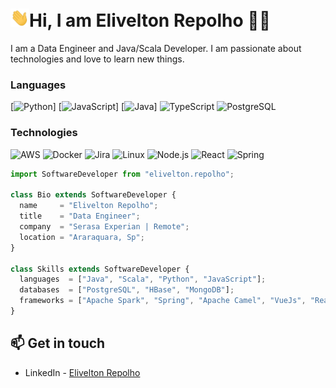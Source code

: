 # <img src="https://raw.githubusercontent.com/ABSphreak/ABSphreak/master/gifs/Hi.gif" width="30px">Hi, I am Elivelton Repolho 👨‍💻

I am a Data Engineer and Java/Scala Developer. I am passionate about technologies and love to learn new things.

### Languages

[![Python](https://img.shields.io/badge/-Python-fff?&logo=python)]
[![JavaScript](https://img.shields.io/badge/-JavaScript-fff?&logo=JavaScript&logoColor=ddc508)]
[![Java](https://img.shields.io/badge/-Java-fff?&logo=Java&logoColor=007396)]
![TypeScript](https://img.shields.io/badge/-TypeScript-fff?&logo=TypeScript&logoColor=007ACC)
![PostgreSQL](https://img.shields.io/badge/-PostgreSQL-fff?&logo=PostgreSQL&logoColor=336791)


### Technologies

![AWS](https://img.shields.io/badge/-AWS-fff?&logo=Amazon-AWS&logoColor=232F3E)
![Docker](https://img.shields.io/badge/-Docker-fff?&logo=Docker)
![Jira](https://img.shields.io/badge/-Jira-fff?&logo=jira-software&logoColor=0052CC)
![Linux](https://img.shields.io/badge/-Linux-fff?&logo=linux&logoColor=000)
![Node.js](https://img.shields.io/badge/-Node.js-fff?&logo=node.js)
![React](https://img.shields.io/badge/-React-fff?&logo=React)
![Spring](https://img.shields.io/badge/-Spring-fff?&logo=Spring)

```js
import SoftwareDeveloper from "elivelton.repolho";

class Bio extends SoftwareDeveloper {
  name     = "Elivelton Repolho";
  title    = "Data Engineer";
  company  = "Serasa Experian | Remote";
  location = "Araraquara, Sp";
}

class Skills extends SoftwareDeveloper {
  languages  = ["Java", "Scala", "Python", "JavaScript"];
  databases  = ["PostgreSQL", "HBase", "MongoDB"];
  frameworks = ["Apache Spark", "Spring", "Apache Camel", "VueJs", "React", "Angular"];
}
```

## 📫 Get in touch
- LinkedIn - [Elivelton Repolho](https://in.linkedin.com/in/elivelton-repolho)
